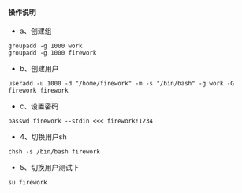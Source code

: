 #### 操作说明

+ a、创建组
```
groupadd -g 1000 work
groupadd -g 1000 firework
```
+ b、创建用户
```
useradd -u 1000 -d "/home/firework" -m -s "/bin/bash" -g work -G firework firework 
```
+ c、设置密码
```
passwd firework --stdin <<< firework!1234
```
+ 4、切换用户sh
```
chsh -s /bin/bash firework
```
+ 5、切换用户测试下
```
su firework
```


